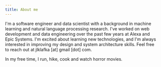 ```yaml
---
title: About me
---
```


I'm a software engineer and data scientist with a background in machine learning and natural language processing research. I've worked on web development and data engineering over the past few years at Alexa and Epic Systems. I'm excited about learning new technologies, and I'm always interested in improving my design and system architecture skills. Feel free to reach out at jlklafka [at] gmail [dot] com.

In my free time, I run, hike, cook and watch horror movies.
